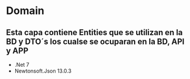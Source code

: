 # Domain
## Esta capa contiene Entities que se utilizan en la BD y DTO´s los cualse se ocuparan en la BD, API y APP
* .Net 7
* Newtonsoft.Json 13.0.3
